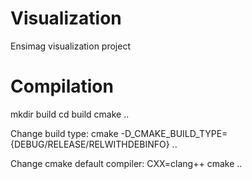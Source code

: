 Visualization
=============

Ensimag visualization project

Compilation
===========
mkdir build
cd build
cmake ..

Change build type:
    cmake -D_CMAKE_BUILD_TYPE={DEBUG/RELEASE/RELWITHDEBINFO} ..

Change cmake default compiler:
    CXX=clang++ cmake ..
